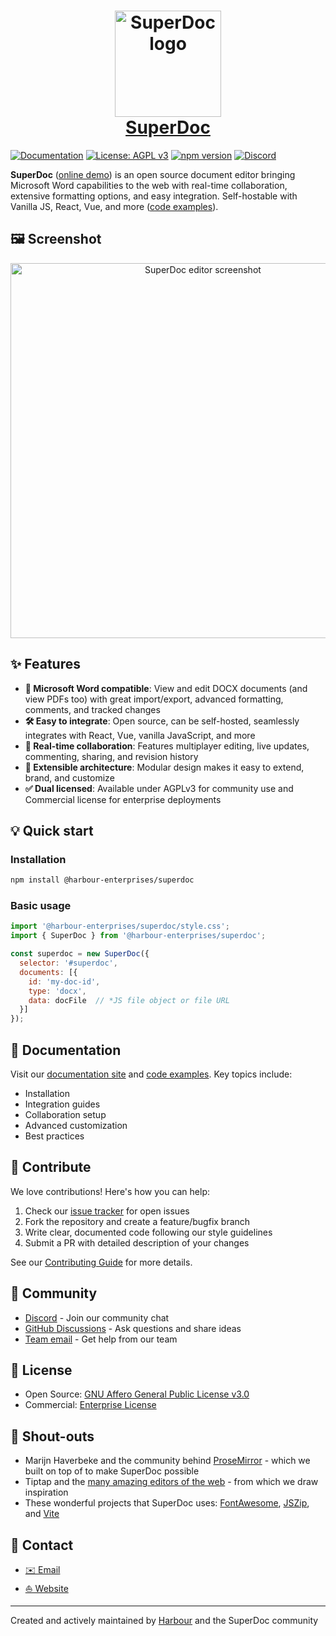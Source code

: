 
<h1 align="center">
  <a href="https://www.superdoc.dev" target="_blank">
    <img alt="SuperDoc logo" src="https://storage.googleapis.com/public_statichosting/SuperDocHomepage/logo.webp" width="170px" height="auto" />
  </a>
  <BR />
  <a href="https://www.superdoc.dev" target="_blank">
    SuperDoc
  </a>
</h1>

[![Documentation](https://img.shields.io/badge/docs-available-1355ff.svg)](https://docs.superdoc.dev/)
[![License: AGPL v3](https://img.shields.io/badge/License-AGPL%20v3-1355ff.svg)](https://www.gnu.org/licenses/agpl-3.0)
[![npm version](https://img.shields.io/npm/v/@harbour-enterprises/superdoc.svg?color=1355ff)](https://www.npmjs.com/package/@harbour-enterprises/superdoc)
[![Discord](https://img.shields.io/badge/discord-join-1355ff)](https://discord.gg/FBeRDqWy)

<strong>SuperDoc</strong> (<a href="https://www.superdoc.dev" target="_blank">online demo</a>) is an open source document editor bringing Microsoft Word capabilities to the web with real-time collaboration, extensive formatting options, and easy integration. Self-hostable with Vanilla JS, React, Vue, and more (<a href="https://github.com/Harbour-Enterprises/SuperDoc/tree/main/examples" target="_blank">code examples</a>).

## 🖼️ Screenshot

<div align="center">
  <a href="https://www.superdoc.dev" target="_blank">
    <img alt="SuperDoc editor screenshot" src="https://storage.googleapis.com/public_statichosting/SuperDocHomepage/screeenshot.png" width="600px" height="auto" />
  </a>
</div>

## ✨ Features

- **📝 Microsoft Word compatible**: View and edit DOCX documents (and view PDFs too) with great import/export, advanced formatting, comments, and tracked changes
- **🛠️ Easy to integrate**: Open source, can be self-hosted, seamlessly integrates with React, Vue, vanilla JavaScript, and more
- **👥 Real-time collaboration**: Features multiplayer editing, live updates, commenting, sharing, and revision history
- **📐 Extensible architecture**: Modular design makes it easy to extend, brand, and customize
- **✅ Dual licensed**: Available under AGPLv3 for community use and Commercial license for enterprise deployments

## 💡 Quick start

### Installation

```bash
npm install @harbour-enterprises/superdoc
```

### Basic usage

```javascript
import '@harbour-enterprises/superdoc/style.css';
import { SuperDoc } from '@harbour-enterprises/superdoc';

const superdoc = new SuperDoc({
  selector: '#superdoc',
  documents: [{
    id: 'my-doc-id',
    type: 'docx',
    data: docFile  // *JS file object or file URL
  }]
});
```

## 📖 Documentation

Visit our <a href="https://docs.superdoc.dev" target="_blank">documentation site</a> and <a href="https://github.com/Harbour-Enterprises/SuperDoc/tree/main/examples" target="_blank">code examples</a>. Key topics include:

- Installation
- Integration guides
- Collaboration setup
- Advanced customization
- Best practices

## 🤝 Contribute

We love contributions! Here's how you can help:

1. Check our [issue tracker](https://github.com/Harbour-Enterprises/SuperDoc/issues) for open issues
2. Fork the repository and create a feature/bugfix branch
3. Write clear, documented code following our style guidelines
4. Submit a PR with detailed description of your changes

See our [Contributing Guide](CONTRIBUTING.md) for more details.

## 💬 Community

- [Discord](https://discord.gg/FBeRDqWy) - Join our community chat
- [GitHub Discussions](https://github.com/Harbour-Enterprises/SuperDoc/discussions) - Ask questions and share ideas
- [Team email](mailto:q@superdoc.dev) - Get help from our team

## 📄 License

- Open Source: [GNU Affero General Public License v3.0](https://www.gnu.org/licenses/agpl-3.0.html)
- Commercial: [Enterprise License](https://www.harbourshare.com/get-in-touch)

## 🙌 Shout-outs

- Marijn Haverbeke and the community behind <a href="https://prosemirror.net" target="_blank">ProseMirror</a> - which we built on top of to make SuperDoc possible
- Tiptap and the <a href="https://github.com/JefMari/awesome-wysiwyg-editors" target="_blank">many amazing editors of the web</a> - from which we draw inspiration
- These wonderful projects that SuperDoc uses: <a href="https://fontawesome.com/" target="_blank">FontAwesome</a>, <a href="https://stuk.github.io/jszip/" target="_blank">JSZip</a>, and <a href="https://vite.dev" target="_blank">Vite</a>

## 📱 Contact

- [✉️ Email](mailto:q@superdoc.dev?subject=[SuperDoc]%20Project%20inquiry)
- [⛵️ Website](https://superdoc.dev)


---

Created and actively maintained by <a href="https://www.superdoc.dev" target="_blank">Harbour</a> and the SuperDoc community
